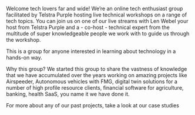 Welcome tech lovers far and wide! We’re an online tech enthusiast group facilitated by Telstra Purple hosting live technical workshops on a range of tech topics.
You can join us on one of our live streams with Len Webel your host from Telstra Purple and a - co-host - technical expert from the multitude of super knowledgeable people we work with to guide us through the workshop.

This is a group for anyone interested in learning about technology in a hands-on way.

Why this group?
We started this group to share the vastness of knowledge that we have accumulated over the years working on amazing projects like Airspeeder, Autonomous vehicles with FMG, digital twin solutions for a number of high profile resource clients, financial software for agriculture, banking, health SaaS, you name it we have done it.

For more about any of our past projects, take a look at our case studies
